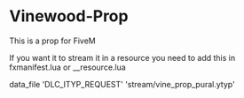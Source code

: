 # Vinewood-Prop
This is a prop for FiveM

If you want it to stream it in a resource you need to add this in fxmanifest.lua or __resource.lua

data_file 'DLC_ITYP_REQUEST' 'stream/vine_prop_pural.ytyp'
